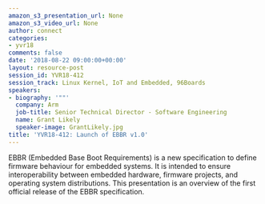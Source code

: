 ```yaml
---
amazon_s3_presentation_url: None
amazon_s3_video_url: None
author: connect
categories:
- yvr18
comments: false
date: '2018-08-22 09:00:00+00:00'
layout: resource-post
session_id: YVR18-412
session_track: Linux Kernel, IoT and Embedded, 96Boards
speakers:
- biography: '""'
  company: Arm
  job-title: Senior Technical Director - Software Engineering
  name: Grant Likely
  speaker-image: GrantLikely.jpg
title: 'YVR18-412: Launch of EBBR v1.0'
---
```


EBBR (Embedded Base Boot Requirements) is a new specification to define firmware behaviour for embedded systems. It is intended to ensure interoperability between embedded hardware, firmware projects, and operating system distributions. This presentation is an overview of the first official release of the EBBR specification.